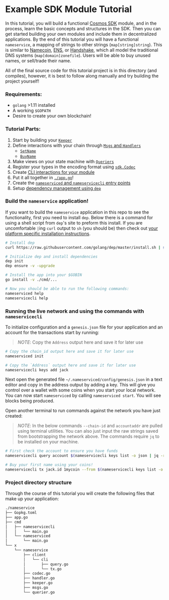 # Example SDK Module Tutorial

In this tutorial, you will build a functional [Cosmos SDK](https://github.com/cosmos/cosmos-sdk/) module, and in the process, learn the basic concepts and structures in the SDK. Then you can get started building your own modules and include them in decentralized applications. By the end of this tutorial you will have a functional `nameservice`, a mapping of strings to other strings (`map[string]string`). This is similar to [Namecoin](https://namecoin.org/), [ENS](https://ens.domains/), or [Handshake](https://handshake.org/), which all model the traditional DNS systems (`map[domain]zonefile`). Users will be able to buy unused names, or sell/trade their name.

All of the final source code for this tutorial project is in this directory (and compiles), however, it is best to follow along manually and try building the project yourself!

### Requirements:

- `golang` >1.11 installed
- A working `$GOPATH`
- Desire to create your own blockchain!

### Tutorial Parts:

1. Start by building your [`Keeper`](./tutorial/keeper.md)
2. Define interactions with your chain through [`Msgs` and `Handlers`](./tutorial/msgs-handlers.md)
	* [`SetName`](./tutorial/set-name.md)
	* [`BuyName`](./tutorial/buy-name.md)
3. Make views on your state machine with [`Queriers`](./tutorial/queriers.md)
4. Register your types in the encoding format using [`sdk.Codec`](./tutorial/codec.md)
5. Create [CLI interactions for your module](./tutorial/cli.md)
6. Put it all together in [`./app.go`](./tutorial/app.md)!
7. Create the [`nameserviced` and `nameservicecli` entry points](./tutorial/entrypoint.md)
8. Setup [dependency management using `dep`](./tutorial/dep.md)


### Build the `nameservice` application!

If you want to build the `nameservice` application in this repo to see the functionality, first you need to install `dep`. Below there is a command for using a shell script from `dep`'s site to preform this install. If you are uncomfortable `|`ing `curl` output to `sh` (you should be) then check out [your platform specific installation instructions](https://golang.github.io/dep/docs/installation.html).

```bash
# Install dep
curl https://raw.githubusercontent.com/golang/dep/master/install.sh | sh

# Initialize dep and install dependencies
dep init
dep ensure -v -upgrade

# Install the app into your $GOBIN
go install -v ./cmd/...

# Now you should be able to run the following commands:
nameserviced help
nameservicecli help
```

### Running the live network and using the commands with `nameservicecli`

To initialize configuration and a `genesis.json` file for your application and an account for the transactions start by running:

> _*NOTE*_: Copy the `Address` output here and save it for later use

```bash
# Copy the chain_id output here and save it for later use
nameserviced init

# Copy the `Address` output here and save it for later use
nameservicecli keys add jack
```

Next open the generated file `~/.nameserviced/config/genesis.json` in a text editor and copy in the address output by adding a key. This will give you control over a wallet with some coins when you start your local network. You can now start `nameserviced` by calling `nameserviced start`. You will see blocks being produced.

Open another terminal to run commands against the network you have just created:

> _*NOTE*_: In the below commands `--chain-id` and `accountaddr` are pulled using terminal utilities. You can also just input the raw strings saved from bootstrapping the network above. The commands require `jq` to be installed on your machine.

```bash
# First check the account to ensure you have funds
nameservicecli query account $(nameservicecli keys list -o json | jq -r .[0].address) --chain-id $(cat ~/.nameserviced/config/genesis.json | jq -r .chain_id)

# Buy your first name using your coins!
nameservicecli tx jack.id 1mycoin --from $(nameservicecli keys list -o json | jq -r .[0].address) --chain-id $(cat ~/.nameserviced/config/genesis.json | jq -r .chain_id)

```


### Project directory structure

Through the course of this tutorial you will create the following files that make up your application:

```bash
./nameservice
├── Gopkg.toml
├── app.go
├── cmd
│   ├── nameservicecli
│   │   └── main.go
│   └── nameserviced
│       └── main.go
└── x
    └── nameservice
        ├── client
        │   └── cli
        │       ├── query.go
        │       └── tx.go
        ├── codec.go
        ├── handler.go
        ├── keeper.go
        ├── msgs.go
        └── querier.go
```
